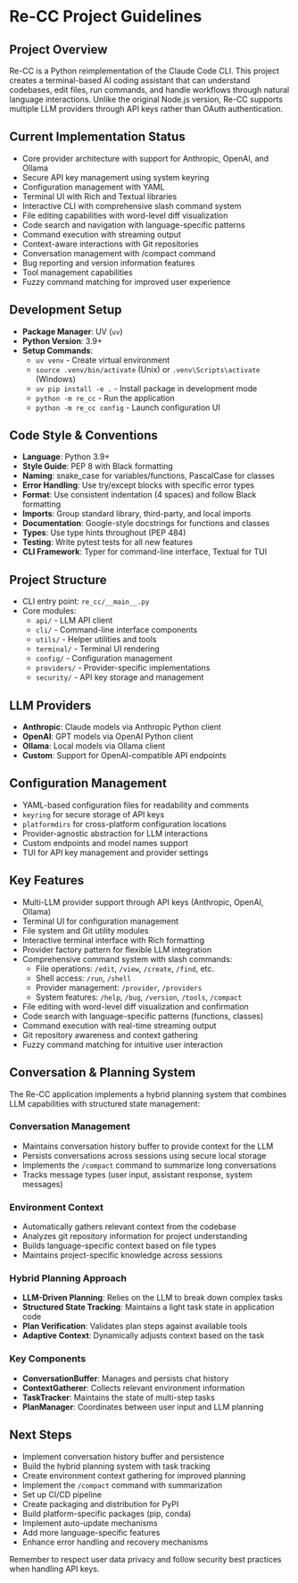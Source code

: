 # Re-CC Project Guidelines

## Project Overview
Re-CC is a Python reimplementation of the Claude Code CLI. This project creates a terminal-based AI coding assistant that can understand codebases, edit files, run commands, and handle workflows through natural language interactions. Unlike the original Node.js version, Re-CC supports multiple LLM providers through API keys rather than OAuth authentication.

## Current Implementation Status
- Core provider architecture with support for Anthropic, OpenAI, and Ollama
- Secure API key management using system keyring
- Configuration management with YAML 
- Terminal UI with Rich and Textual libraries
- Interactive CLI with comprehensive slash command system
- File editing capabilities with word-level diff visualization
- Code search and navigation with language-specific patterns
- Command execution with streaming output
- Context-aware interactions with Git repositories
- Conversation management with /compact command
- Bug reporting and version information features
- Tool management capabilities
- Fuzzy command matching for improved user experience

## Development Setup
- **Package Manager**: UV (`uv`)
- **Python Version**: 3.9+
- **Setup Commands**: 
  - `uv venv` - Create virtual environment
  - `source .venv/bin/activate` (Unix) or `.venv\Scripts\activate` (Windows)
  - `uv pip install -e .` - Install package in development mode
  - `python -m re_cc` - Run the application
  - `python -m re_cc config` - Launch configuration UI

## Code Style & Conventions
- **Language**: Python 3.9+
- **Style Guide**: PEP 8 with Black formatting
- **Naming**: snake_case for variables/functions, PascalCase for classes
- **Error Handling**: Use try/except blocks with specific error types
- **Format**: Use consistent indentation (4 spaces) and follow Black formatting 
- **Imports**: Group standard library, third-party, and local imports
- **Documentation**: Google-style docstrings for functions and classes
- **Types**: Use type hints throughout (PEP 484)
- **Testing**: Write pytest tests for all new features
- **CLI Framework**: Typer for command-line interface, Textual for TUI

## Project Structure
- CLI entry point: `re_cc/__main__.py`
- Core modules: 
  - `api/` - LLM API client
  - `cli/` - Command-line interface components
  - `utils/` - Helper utilities and tools
  - `terminal/` - Terminal UI rendering
  - `config/` - Configuration management
  - `providers/` - Provider-specific implementations
  - `security/` - API key storage and management

## LLM Providers
- **Anthropic**: Claude models via Anthropic Python client
- **OpenAI**: GPT models via OpenAI Python client
- **Ollama**: Local models via Ollama client
- **Custom**: Support for OpenAI-compatible API endpoints

## Configuration Management
- YAML-based configuration files for readability and comments
- `keyring` for secure storage of API keys
- `platformdirs` for cross-platform configuration locations
- Provider-agnostic abstraction for LLM interactions
- Custom endpoints and model names support
- TUI for API key management and provider settings

## Key Features
- Multi-LLM provider support through API keys (Anthropic, OpenAI, Ollama)
- Terminal UI for configuration management
- File system and Git utility modules
- Interactive terminal interface with Rich formatting
- Provider factory pattern for flexible LLM integration
- Comprehensive command system with slash commands:
  - File operations: `/edit`, `/view`, `/create`, `/find`, etc.
  - Shell access: `/run`, `/shell`
  - Provider management: `/provider`, `/providers`
  - System features: `/help`, `/bug`, `/version`, `/tools`, `/compact`
- File editing with word-level diff visualization and confirmation
- Code search with language-specific patterns (functions, classes)
- Command execution with real-time streaming output
- Git repository awareness and context gathering
- Fuzzy command matching for intuitive user interaction

## Conversation & Planning System

The Re-CC application implements a hybrid planning system that combines LLM capabilities with structured state management:

### Conversation Management
- Maintains conversation history buffer to provide context for the LLM
- Persists conversations across sessions using secure local storage
- Implements the `/compact` command to summarize long conversations
- Tracks message types (user input, assistant response, system messages)

### Environment Context
- Automatically gathers relevant context from the codebase
- Analyzes git repository information for project understanding
- Builds language-specific context based on file types
- Maintains project-specific knowledge across sessions

### Hybrid Planning Approach
- **LLM-Driven Planning**: Relies on the LLM to break down complex tasks
- **Structured State Tracking**: Maintains a light task state in application code
- **Plan Verification**: Validates plan steps against available tools
- **Adaptive Context**: Dynamically adjusts context based on the task

### Key Components
- **ConversationBuffer**: Manages and persists chat history
- **ContextGatherer**: Collects relevant environment information
- **TaskTracker**: Maintains the state of multi-step tasks
- **PlanManager**: Coordinates between user input and LLM planning

## Next Steps
- Implement conversation history buffer and persistence
- Build the hybrid planning system with task tracking
- Create environment context gathering for improved planning
- Implement the `/compact` command with summarization
- Set up CI/CD pipeline
- Create packaging and distribution for PyPI
- Build platform-specific packages (pip, conda)
- Implement auto-update mechanisms
- Add more language-specific features
- Enhance error handling and recovery mechanisms

Remember to respect user data privacy and follow security best practices when handling API keys.